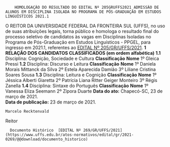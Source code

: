         HOMOLOGAÇÃO DO RESULTADO DO EDITAL Nº 205GRUFFS2021 ADMISSÃO DE ALUNOS EM DISCIPLINA ISOLADA NO PROGRAMA DE PÓS-GRADUAÇÃO EM ESTUDOS LINGUÍSTICOS 2021.1  

 O REITOR DA UNIVERSIDADE FEDERAL DA FRONTEIRA SUL (UFFS), no uso de suas atribuições legais, torna público e homologa o resultado final do processo seletivo de candidatos às vagas em Disciplinas Isoladas no Programa de Pós-Graduação em Estudos Linguísticos - PPGEL, para ingresso em 2021.1, referentes ao [EDITAL Nº 205/GR/UFFS/2021](https://www.uffs.edu.br/atos-normativos/edital/gr/2021-0205).  **1 RELAÇÃO DOS CANDIDATOS CLASSIFICADOS (em ordem alfabética)** **1.1**  Disciplina: Cognição, Sociedade e Cultura     **Classificação**   **Nome**     1º   Gleica Pressi     **1.2**  Disciplina: Discurso e Leitura     **Classificação**   **Nome**     1º   Daniela Morais Mittanck da Silva     2º   Estela Aparecida Damião     3º   Liliane Cristina Soares Sousa     **1.3**  Disciplina: Leitura e Cognição     **Classificação**   **Nome**     1º   Jéssica Alberti Giaretta     2º   Patrícia Liana Ritter Geiger Monteiro     3º   Régis Zanella     **1.4**  Disciplina: Sintaxe do Português     **Classificação**   **Nome**     1º   Vanessa Eliza Seemann     2º   Zípora Duarte            **Data do ato:** Chapecó-SC, 23 de março de 2021.   
 **Data de publicação:**  23 de março de 2021. 

    Marcelo Recktenvald   
 Reitor 

      Documento Histórico  [EDITAL Nº 269/GR/UFFS/2021](https://www.uffs.edu.br/atos-normativos/edital/gr/2021-0269/@@download/documento_historico)     
      